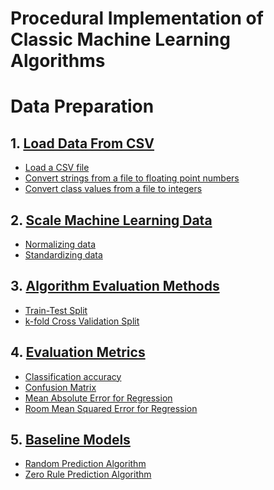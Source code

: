 # Procedural Implementation of Classic Machine Learning Algorithms

# Data Preparation

## 1. [Load Data From CSV](https://github.com/koushikvikram/ml-algos-procedural-implementation/blob/master/data-preparation/load_from_csv.py)
* [Load a CSV file](https://github.com/koushikvikram/ml-algos-procedural-implementation/blob/master/data-preparation/load_from_csv.py#L9-L21)
* [Convert strings from a file to floating point numbers](https://github.com/koushikvikram/ml-algos-procedural-implementation/blob/master/data-preparation/load_from_csv.py#L36-L41)
* [Convert class values from a file to integers](https://github.com/koushikvikram/ml-algos-procedural-implementation/blob/master/data-preparation/load_from_csv.py#L44-L50)

## 2. [Scale Machine Learning Data](https://github.com/koushikvikram/ml-algos-procedural-implementation/blob/master/data-preparation/rescaling_data.py)
* [Normalizing data]()
* [Standardizing data]()

## 3. [Algorithm Evaluation Methods](https://github.com/koushikvikram/ml-algos-procedural-implementation/blob/master/data-preparation/algo_validation_methods.py)
* [Train-Test Split]()
* [k-fold Cross Validation Split]()

## 4. [Evaluation Metrics](https://github.com/koushikvikram/ml-algos-procedural-implementation/blob/master/data-preparation/evaluation_metrics.py)
* [Classification accuracy]()
* [Confusion Matrix]()
* [Mean Absolute Error for Regression]()
* [Room Mean Squared Error for Regression]()

## 5. [Baseline Models](https://github.com/koushikvikram/ml-algos-procedural-implementation/blob/master/data-preparation/baseline_models.py)
* [Random Prediction Algorithm]()
* [Zero Rule Prediction Algorithm]()
